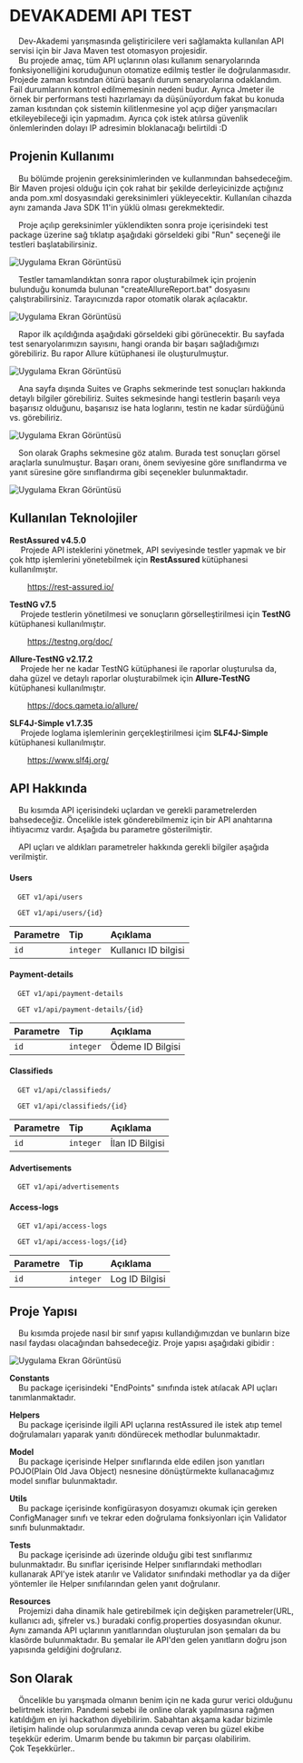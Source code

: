 
# DEVAKADEMI API TEST

&nbsp;&nbsp;&nbsp;&nbsp;Dev-Akademi yarışmasında geliştiricilere veri sağlamakta kullanılan API servisi için bir Java Maven test otomasyon projesidir.  
&nbsp;&nbsp;&nbsp;&nbsp;Bu projede amaç, tüm API uçlarının olası kullanım senaryolarında fonksiyonelliğini koruduğunun otomatize edilmiş testler ile doğrulanmasıdır.
Projede zaman kısıtından ötürü başarılı durum senaryolarına odaklandım. Fail durumlarının kontrol
edilmemesinin nedeni budur. Ayrıca Jmeter ile örnek bir performans testi hazırlamayı da düşünüyordum fakat
bu konuda zaman kısıtından çok sistemin kilitlenmesine yol açıp diğer yarışmacıları etkileyebileceği için yapmadım.
Ayrıca çok istek atılırsa güvenlik önlemlerinden dolayı IP adresimin bloklanacağı belirtildi :D



## Projenin Kullanımı
&nbsp;&nbsp;&nbsp;&nbsp;Bu bölümde projenin gereksinimlerinden ve kullanmından
bahsedeceğim. Bir Maven projesi olduğu için çok rahat bir şekilde derleyicinizde
açtığınız anda pom.xml dosyasındaki gereksinimleri yükleyecektir. Kullanılan cihazda
aynı zamanda Java SDK 11'in yüklü olması gerekmektedir.  

&nbsp;&nbsp;&nbsp;&nbsp;Proje açılıp gereksinimler yüklendikten sonra proje içerisindeki
test package üzerine sağ tıklatıp aşağıdaki görseldeki gibi "Run" seçeneği ile testleri
başlatabilirsiniz.

![Uygulama Ekran Görüntüsü](https://i.hizliresim.com/asbr97s.png)

&nbsp;&nbsp;&nbsp;&nbsp;Testler tamamlandıktan sonra rapor oluşturabilmek için projenin
bulunduğu konumda bulunan "createAllureReport.bat" dosyasını çalıştırabilirsiniz. Tarayıcınızda
rapor otomatik olarak açılacaktır.

![Uygulama Ekran Görüntüsü](https://i.hizliresim.com/6npjbjd.png)

&nbsp;&nbsp;&nbsp;&nbsp;Rapor ilk açıldığında aşağıdaki görseldeki gibi görünecektir.
Bu sayfada test senaryolarımızın sayısını, hangi oranda bir başarı sağladığımızı görebiliriz.
Bu rapor Allure kütüphanesi ile oluşturulmuştur.

![Uygulama Ekran Görüntüsü](https://i.hizliresim.com/80b3pq0.png)

&nbsp;&nbsp;&nbsp;&nbsp;Ana sayfa dışında Suites ve Graphs sekmerinde test sonuçları
hakkında detaylı bilgiler görebiliriz. Suites sekmesinde hangi testlerin başarılı veya
başarısız olduğunu, başarısız ise hata loglarını, testin ne kadar sürdüğünü vs. görebiliriz.

![Uygulama Ekran Görüntüsü](https://i.hizliresim.com/1m08cyl.png)

&nbsp;&nbsp;&nbsp;&nbsp;Son olarak Graphs sekmesine göz atalım. Burada test sonuçları
görsel araçlarla sunulmuştur. Başarı oranı, önem seviyesine göre sınıflandırma ve
yanıt süresine göre sınıflandırma gibi seçenekler bulunmaktadır.

![Uygulama Ekran Görüntüsü](https://i.hizliresim.com/f7ikpfk.png)


## Kullanılan Teknolojiler

**RestAssured v4.5.0**  
&nbsp;&nbsp;&nbsp;&nbsp; Projede API isteklerini yönetmek, API seviyesinde testler yapmak ve bir çok http işlemlerini yönetebilmek için **RestAssured** kütüphanesi kullanılmıştır.  

&nbsp;&nbsp;&nbsp;&nbsp;&nbsp;&nbsp;&nbsp;&nbsp;https://rest-assured.io/  

**TestNG v7.5**  
&nbsp;&nbsp;&nbsp;&nbsp; Projede testlerin yönetilmesi ve sonuçların görselleştirilmesi için **TestNG** kütüphanesi kullanılmıştır.  

&nbsp;&nbsp;&nbsp;&nbsp;&nbsp;&nbsp;&nbsp;&nbsp;https://testng.org/doc/  

**Allure-TestNG v2.17.2**  
&nbsp;&nbsp;&nbsp;&nbsp; Projede her ne kadar TestNG kütüphanesi ile raporlar oluşturulsa da, daha güzel ve detaylı raporlar oluşturabilmek için **Allure-TestNG** kütüphanesi kullanılmıştır.  

&nbsp;&nbsp;&nbsp;&nbsp;&nbsp;&nbsp;&nbsp;&nbsp;https://docs.qameta.io/allure/  

**SLF4J-Simple v1.7.35**  
&nbsp;&nbsp;&nbsp;&nbsp; Projede loglama işlemlerinin gerçekleştirilmesi içim **SLF4J-Simple** kütüphanesi kullanılmıştır.  

&nbsp;&nbsp;&nbsp;&nbsp;&nbsp;&nbsp;&nbsp;&nbsp;https://www.slf4j.org/
## API Hakkında

&nbsp;&nbsp;&nbsp;&nbsp;Bu kısımda API içerisindeki uçlardan ve gerekli parametrelerden bahsedeceğiz. Öncelikle istek gönderebilmemiz için bir API anahtarına ihtiyacımız vardır. Aşağıda bu parametre gösterilmiştir.

&nbsp;&nbsp;&nbsp;&nbsp;API uçları ve aldıkları parametreler hakkında gerekli bilgiler aşağıda verilmiştir.

#### Users
```http
  GET v1/api/users
```

```http
  GET v1/api/users/{id}
```
| Parametre | Tip     | Açıklama                       |
| :-------- | :------- | :-------------------------------- |
| `id`      | `integer` | Kullanıcı ID bilgisi |

#### Payment-details
```http
  GET v1/api/payment-details
```

```http
  GET v1/api/payment-details/{id}
```
| Parametre | Tip     | Açıklama                       |
| :-------- | :------- | :-------------------------------- |
| `id`      | `integer` | Ödeme ID Bilgisi |

#### Classifieds
```http
  GET v1/api/classifieds/
```

```http
  GET v1/api/classifieds/{id}
```
| Parametre | Tip     | Açıklama                       |
| :-------- | :------- | :-------------------------------- |
| `id`      | `integer` | İlan ID Bilgisi |

#### Advertisements
```http
  GET v1/api/advertisements
```
#### Access-logs
```http
  GET v1/api/access-logs
```

```http
  GET v1/api/access-logs/{id}
```
| Parametre | Tip     | Açıklama                       |
| :-------- | :------- | :-------------------------------- |
| `id`      | `integer` | Log ID Bilgisi |

  
## Proje Yapısı
&nbsp;&nbsp;&nbsp;&nbsp;Bu kısımda projede nasıl bir sınıf yapısı kullandığımızdan ve bunların bize nasıl faydası olacağından bahsedeceğiz.
Proje yapısı aşağıdaki gibidir :   

![Uygulama Ekran Görüntüsü](https://i.hizliresim.com/i5drllh.png)

**Constants**  
&nbsp;&nbsp;&nbsp;&nbsp;Bu package içerisindeki "EndPoints" sınıfında istek atılacak API uçları tanımlanmaktadır.  

**Helpers**  
&nbsp;&nbsp;&nbsp;&nbsp;Bu package içerisinde ilgili API uçlarına restAssured ile istek atıp temel doğrulamaları yaparak yanıtı döndürecek methodlar bulunmaktadır.

**Model**  
&nbsp;&nbsp;&nbsp;&nbsp;Bu package içerisinde Helper sınıflarında elde edilen json yanıtları POJO(Plain Old Java Object) nesnesine dönüştürmekte kullanacağımız model sınıflar bulunmaktadır.  

**Utils**  
&nbsp;&nbsp;&nbsp;&nbsp;Bu package içerisinde konfigürasyon dosyamızı okumak için gereken ConfigManager sınıfı ve tekrar eden doğrulama fonksiyonları için Validator sınıfı bulunmaktadır.  

**Tests**  
&nbsp;&nbsp;&nbsp;&nbsp;Bu package içerisinde adı üzerinde olduğu gibi test sınıflarımız bulunmaktadır. Bu sınıflar içerisinde Helper sınıflarındaki methodları kullanarak API'ye istek atarılır ve Validator sınıfındaki methodlar ya da diğer yöntemler ile Helper sınıfılarından gelen yanıt doğrulanır.  

**Resources**  
&nbsp;&nbsp;&nbsp;&nbsp;Projemizi daha dinamik hale getirebilmek için değişken parametreler(URL, kullanıcı adı, şifreler vs.) buradaki config.properties dosyasından okunur. Aynı zamanda API uçlarının yanıtlarından oluşturulan json şemaları da bu klasörde bulunmaktadır.
Bu şemalar ile API'den gelen yanıtların doğru json yapısında geldiğini doğrularız.

## Son Olarak
&nbsp;&nbsp;&nbsp;&nbsp;Öncelikle bu yarışmada olmanın benim için ne kada gurur verici olduğunu belirtmek isterim. Pandemi sebebi ile online olarak yapılmasına rağmen katıldığım en iyi hackathon diyebilirim. Sabahtan akşama kadar bizimle iletişim halinde olup sorularımıza anında cevap veren bu güzel ekibe teşekkür ederim. Umarım bende bu takımın bir parçası olabilirim.  
Çok Teşekkürler..

